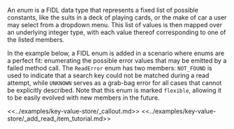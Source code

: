 An *enum* is a FIDL data type that represents a fixed list of possible
constants, like the suits in a deck of playing cards, or the make of car a user
may select from a dropdown menu. This list of values is then mapped over an
underlying integer type, with each value thereof corresponding to one of the
listed members.

In the example below, a FIDL enum is added in a scenario where enums are a
perfect fit: enumerating the possible error values that may be emitted by a
failed method call. The `ReadError` enum has two members: `NOT_FOUND` is used to
indicate that a search key could not be matched during a read attempt, while
`UNKNOWN` serves as a grab-bag error for all cases that cannot be explicitly
described. Note that this enum is marked `flexible`, allowing it to be easily
evolved with new members in the future.

<<../examples/key-value-store/_callout.md>>
<<../examples/key-value-store/_add_read_item_tutorial.md>>

